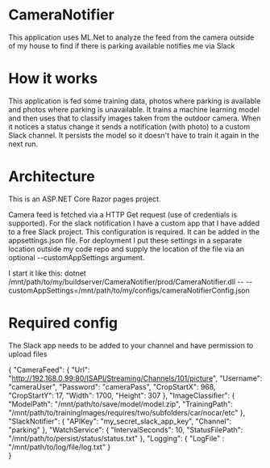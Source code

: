 # CameraNotifier
 This application uses ML.Net to analyze the feed from the camera outside of my house to find if there is parking available notifies me via Slack 

# How it works
This application is fed some training data, photos where parking is available and photos where parking is unavailable. It trains a machine learning model and then uses that to classify images taken from the outdoor camera.
When it notices a status change it sends a notification (with photo) to a custom Slack channel. It persists the model so it doesn't have to train it again in the next run.

# Architecture
This is an ASP.NET Core Razor pages project. 

Camera feed is fetched via a HTTP Get request (use of credentials is supported). For the slack notification I have a custom app that I have added to a free Slack project.
This configuration is required. It can be added in the appsettings.json file. For deployment I put these settings in a separate location outside my code repo and supply the location of the file via an optional --customAppSettings argument.

I start it like this:
dotnet /mnt/path/to/my/buildserver/CameraNotifier/prod/CameraNotifier.dll -- --customAppSettings=/mnt/path/to/my/configs/cameraNotifierConfig.json

# Required config 
The Slack app needs to be added to your channel and have permission to upload files

{
 "CameraFeed": {
    "Url": "http://192.168.0.99:80/ISAPI/Streaming/Channels/101/picture",
    "Username": "cameraUser",
    "Password": "cameraPass",
    "CropStartX": 968,
    "CropStartY": 17,
    "Width": 1700,
    "Height": 307
  },
  "ImageClassifier": {
    "ModelPath": "/mnt/path/to/save/model/model.zip",
    "TrainingPath": "/mnt/path/to/trainingImages/requires/two/subfolders/car/nocar/etc"
  },
  "SlackNotifier": {
    "APIKey": "my_secret_slack_app_key",
    "Channel": "parking"
  },
  "WatchService": {
    "IntervalSeconds": 10,
    "StatusFilePath": "/mnt/path/to/persist/status/status.txt"
  },
  "Logging": {
	"LogFile" : "/mnt/path/to/log/file/log.txt"
  }  
}
